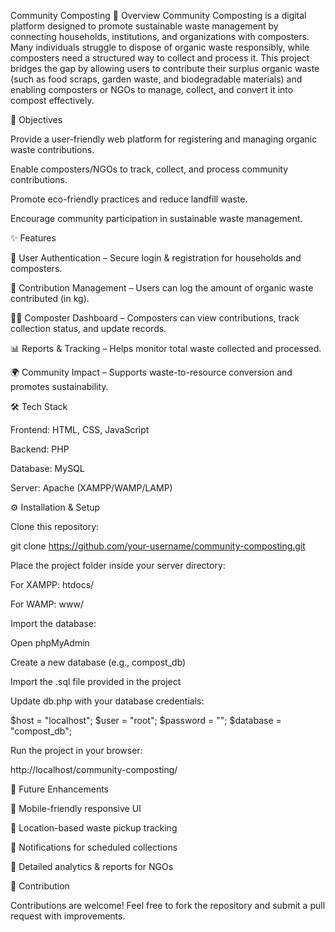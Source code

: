 Community Composting
📖 Overview
Community Composting is a digital platform designed to promote sustainable waste management by connecting households, institutions, and organizations with composters. Many individuals struggle to dispose of organic waste responsibly, while composters need a structured way to collect and process it.
This project bridges the gap by allowing users to contribute their surplus organic waste (such as food scraps, garden waste, and biodegradable materials) and enabling composters or NGOs to manage, collect, and convert it into compost effectively.

🎯 Objectives

Provide a user-friendly web platform for registering and managing organic waste contributions.

Enable composters/NGOs to track, collect, and process community contributions.

Promote eco-friendly practices and reduce landfill waste.

Encourage community participation in sustainable waste management.

✨ Features

🔑 User Authentication – Secure login & registration for households and composters.

📝 Contribution Management – Users can log the amount of organic waste contributed (in kg).

👨‍🌾 Composter Dashboard – Composters can view contributions, track collection status, and update records.

📊 Reports & Tracking – Helps monitor total waste collected and processed.

🌍 Community Impact – Supports waste-to-resource conversion and promotes sustainability.

🛠️ Tech Stack

Frontend: HTML, CSS, JavaScript

Backend: PHP

Database: MySQL

Server: Apache (XAMPP/WAMP/LAMP)

⚙️ Installation & Setup

Clone this repository:

git clone https://github.com/your-username/community-composting.git


Place the project folder inside your server directory:

For XAMPP: htdocs/

For WAMP: www/

Import the database:

Open phpMyAdmin

Create a new database (e.g., compost_db)

Import the .sql file provided in the project

Update db.php with your database credentials:

$host = "localhost";
$user = "root";
$password = "";
$database = "compost_db";


Run the project in your browser:

http://localhost/community-composting/



🚀 Future Enhancements

📱 Mobile-friendly responsive UI

📍 Location-based waste pickup tracking

🔔 Notifications for scheduled collections

📑 Detailed analytics & reports for NGOs

🤝 Contribution

Contributions are welcome! Feel free to fork the repository and submit a pull request with improvements.
